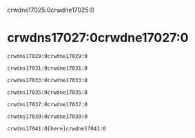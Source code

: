 crwdns17025:0crwdne17025:0
# crwdns17027:0crwdne17027:0

```
crwdns17029:0crwdne17029:0

crwdns17031:0crwdne17031:0

crwdns17033:0crwdne17033:0

crwdns17035:0crwdne17035:0

crwdns17037:0crwdne17037:0

crwdns17039:0crwdne17039:0

crwdns17041:0[here]crwdne17041:0
```
